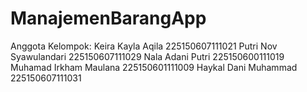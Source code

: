 # ManajemenBarangApp
Anggota Kelompok:
Keira Kayla Aqila 225150607111021
Putri Nov Syawulandari 225150607111029 
Nala Adani Putri 225150600111019
Muhamad Irkham Maulana 225150601111009
Haykal Dani Muhammad 225150607111031
